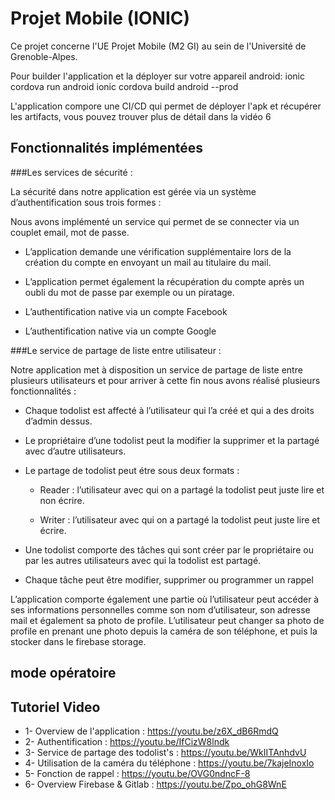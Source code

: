 # Projet Mobile (IONIC)
Ce projet concerne l'UE Projet Mobile (M2 GI) au sein de l'Université de Grenoble-Alpes.

Pour builder l'application et la déployer sur votre appareil android:
ionic cordova run android
ionic cordova build android --prod

L'application compore une CI/CD qui permet de déployer l'apk et récupérer les artifacts, vous pouvez trouver plus de détail dans la vidéo 6


## Fonctionnalités implémentées
 

###Les services de sécurité :  

La sécurité dans notre application est gérée via un système d’authentification sous trois formes :  

Nous avons implémenté un service qui permet de se connecter via un couplet email, mot de passe. 

* L’application demande une vérification supplémentaire lors de la création du compte en envoyant un mail au titulaire du mail. 

* L’application permet également la récupération du compte après un oubli du mot de passe par exemple ou un piratage. 

* L’authentification native via un compte Facebook 

* L’authentification native via un compte Google 

 

###Le service de partage de liste entre utilisateur :  

Notre application met à disposition un service de partage de liste entre plusieurs utilisateurs et pour arriver à cette fin nous avons réalisé plusieurs fonctionnalités : 

* Chaque todolist est affecté à l’utilisateur qui l’a créé et qui a des droits d’admin dessus. 

* Le propriétaire d’une todolist peut la modifier la supprimer et la partagé avec d’autre utilisateurs. 

* Le partage de todolist peut étre sous deux formats : 

    - Reader : l’utilisateur avec qui on a partagé la todolist peut juste lire et non écrire. 

    - Writer : l’utilisateur avec qui on a partagé la todolist peut juste lire et écrire. 

* Une todolist comporte des tâches qui sont créer par le propriétaire ou par les autres utilisateurs avec qui la todolist est partagé. 

* Chaque tâche peut être modifier, supprimer ou programmer un rappel 

 

 

L’application comporte également une partie où l’utilisateur peut accéder à ses informations personnelles comme son nom d’utilisateur, son adresse mail et également sa photo de profile. 
L’utilisateur peut changer sa photo de profile en prenant une photo depuis la caméra de son téléphone, et puis la stocker dans le firebase storage. 

## mode opératoire

## Tutoriel Video
- 1- Overview de l'application :  https://youtu.be/z6X_dB6RmdQ
- 2- Authentification :  https://youtu.be/IfCizW8lndk
- 3- Service de partage des todolist's : https://youtu.be/WkIITAnhdvU
- 4- Utilisation de la caméra du téléphone  : https://youtu.be/7kajeInoxIo
- 5- Fonction de rappel : https://youtu.be/OVG0ndncF-8
- 6- Overview Firebase & Gitlab : https://youtu.be/Zpo_ohG8WnE
